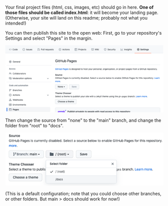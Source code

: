 Your final project files (html, css, images, etc) should go in here. **One of those files should be called index.html**: it will become your landing page. (Otherwise, your site will land on this readme; probably not what you intended!)

You can then publish this site to the open web: First, go to your repository's Settings and select "Pages" in the margin.

![activate GitHub Pages from repo Settings by changing the source branch](img/github--setting-up-pages1.png)

Then change the source from "none" to the "main" branch, and change the folder from "root" to "docs".

![activate GitHub Pages from repo Settings by changing the source folder](img/github--setting-up-pages2.png)

(This is a default configuration; note that you could choose other branches, or other folders. But main > docs should work for now!)
